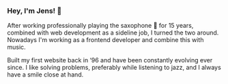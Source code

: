 ### Hey, I'm Jens! 👋

After working professionally playing the saxophone :saxophone: for 15 years, combined with web development as a sideline job, I turned the two around. Nowadays I'm working as a frontend developer and combine this with music. 

Built my first website back in ‘96 and have been constantly evolving ever since. I like solving problems, preferably while listening to jazz, and I always have a smile close at hand.

<!--
**jenseo/jenseo** is a ✨ _special_ ✨ repository because its `README.md` (this file) appears on your GitHub profile.

Here are some ideas to get you started:

- 🔭 I’m currently working on ...
- 🌱 I’m currently learning ...
- 👯 I’m looking to collaborate on ...
- 🤔 I’m looking for help with ...
- 💬 Ask me about ...
- 📫 How to reach me: ...
- 😄 Pronouns: ...
- ⚡ Fun fact: ...
-->
